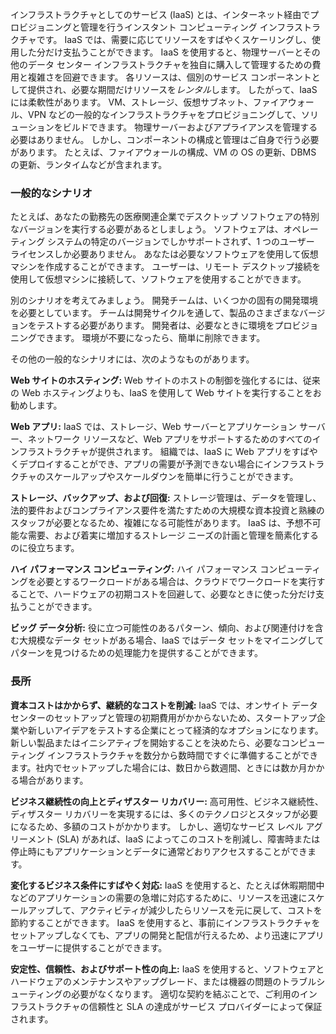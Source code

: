 インフラストラクチャとしてのサービス (IaaS) とは、インターネット経由でプロビジョニングと管理を行うインスタント コンピューティング インフラストラクチャです。 IaaS では、需要に応じてリソースをすばやくスケーリングし、使用した分だけ支払うことができます。 IaaS を使用すると、物理サーバーとその他のデータ センター インフラストラクチャを独自に購入して管理するための費用と複雑さを回避できます。 各リソースは、個別のサービス コンポーネントとして提供され、必要な期間だけリソースを*レンタル*します。 したがって、IaaS には柔軟性があります。 VM、ストレージ、仮想サブネット、ファイアウォール、VPN などの一般的なインフラストラクチャをプロビジョニングして、ソリューションをビルドできます。 物理サーバーおよびアプライアンスを管理する必要はありません。 しかし、コンポーネントの構成と管理はご自身で行う必要があります。 たとえば、ファイアウォールの構成、VM の OS の更新、DBMS の更新、ランタイムなどが含まれます。

### <a name="common-scenarios"></a>一般的なシナリオ 

たとえば、あなたの勤務先の医療関連企業でデスクトップ ソフトウェアの特別なバージョンを実行する必要があるとしましょう。 ソフトウェアは、オペレーティング システムの特定のバージョンでしかサポートされず、1 つのユーザー ライセンスしか必要ありません。 あなたは必要なソフトウェアを使用して仮想マシンを作成することができます。 ユーザーは、リモート デスクトップ接続を使用して仮想マシンに接続して、ソフトウェアを使用することができます。

別のシナリオを考えてみましょう。 開発チームは、いくつかの固有の開発環境を必要としています。 チームは開発サイクルを通して、製品のさまざまなバージョンをテストする必要があります。 開発者は、必要なときに環境をプロビジョニングできます。 環境が不要になったら、簡単に削除できます。

その他の一般的なシナリオには、次のようなものがあります。

**Web サイトのホスティング:** Web サイトのホストの制御を強化するには、従来の Web ホスティングよりも、IaaS を使用して Web サイトを実行することをお勧めします。

**Web アプリ:** IaaS では、ストレージ、Web サーバーとアプリケーション サーバー、ネットワーク リソースなど、Web アプリをサポートするためのすべてのインフラストラクチャが提供されます。 組織では、IaaS に Web アプリをすばやくデプロイすることができ、アプリの需要が予測できない場合にインフラストラクチャのスケールアップやスケールダウンを簡単に行うことができます。

**ストレージ、バックアップ、および回復:** ストレージ管理は、データを管理し、法的要件およびコンプライアンス要件を満たすための大規模な資本投資と熟練のスタッフが必要となるため、複雑になる可能性があります。 IaaS は、予想不可能な需要、および着実に増加するストレージ ニーズの計画と管理を簡素化するのに役立ちます。

**ハイ パフォーマンス コンピューティング:** ハイ パフォーマンス コンピューティングを必要とするワークロードがある場合は、クラウドでワークロードを実行することで、ハードウェアの初期コストを回避して、必要なときに使った分だけ支払うことができます。 

**ビッグ データ分析:** 役に立つ可能性のあるパターン、傾向、および関連付けを含む大規模なデータ セットがある場合、IaaS ではデータ セットをマイニングしてパターンを見つけるための処理能力を提供することができます。

### <a name="advantages"></a>長所

**資本コストはかからず、継続的なコストを削減:** IaaS では、オンサイト データ センターのセットアップと管理の初期費用がかからないため、スタートアップ企業や新しいアイデアをテストする企業にとって経済的なオプションになります。 新しい製品またはイニシアティブを開始することを決めたら、必要なコンピューティング インフラストラクチャを数分から数時間ですぐに準備することができます。社内でセットアップした場合には、数日から数週間、ときには数か月かかる場合があります。

**ビジネス継続性の向上とディザスター リカバリー:** 高可用性、ビジネス継続性、ディザスター リカバリーを実現するには、多くのテクノロジとスタッフが必要になるため、多額のコストがかかります。 しかし、適切なサービス レベル アグリーメント (SLA) があれば、IaaS によってこのコストを削減し、障害時または停止時にもアプリケーションとデータに通常どおりアクセスすることができます。

**変化するビジネス条件にすばやく対応:** IaaS を使用すると、たとえば休暇期間中などのアプリケーションの需要の急増に対応するために、リソースを迅速にスケールアップして、アクティビティが減少したらリソースを元に戻して、コストを節約することができます。 IaaS を使用すると、事前にインフラストラクチャをセットアップしなくても、アプリの開発と配信が行えるため、より迅速にアプリをユーザーに提供することができます。

**安定性、信頼性、およびサポート性の向上:** IaaS を使用すると、ソフトウェアとハードウェアのメンテナンスやアップグレード、または機器の問題のトラブルシューティングの必要がなくなります。 適切な契約を結ぶことで、ご利用のインフラストラクチャの信頼性と SLA の達成がサービス プロバイダーによって保証されます。
